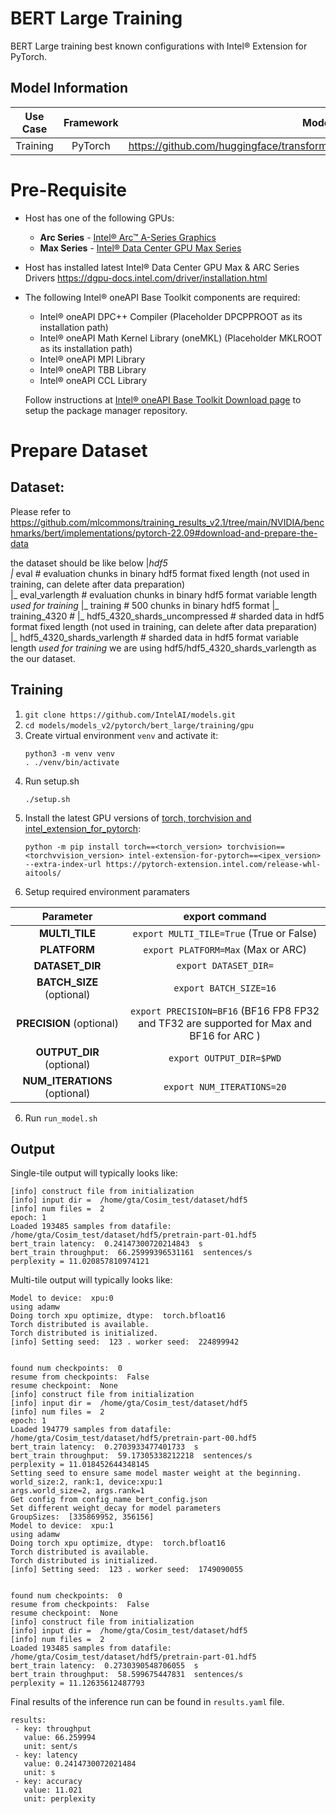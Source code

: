# BERT Large Training

BERT Large training best known configurations with Intel® Extension for PyTorch.

## Model Information

| **Use Case** | **Framework** | **Model Repo** | **Branch/Commit/Tag** | **Optional Patch** |
|:---:| :---: |:--------------:|:---------------------:|:------------------:|
|  Training   |    PyTorch    |       https://github.com/huggingface/transformers/tree/main/src/transformers/models/bert        |           -           |         -          |

# Pre-Requisite
* Host has one of the following GPUs:
  * **Arc Series** - [Intel® Arc™ A-Series Graphics](https://ark.intel.com/content/www/us/en/ark/products/series/227957/intel-arc-a-series-graphics.html)
  * **Max Series** - [Intel® Data Center GPU Max Series](https://ark.intel.com/content/www/us/en/ark/products/series/232874/intel-data-center-gpu-max-series.html)
* Host has installed latest Intel® Data Center GPU Max & ARC Series Drivers https://dgpu-docs.intel.com/driver/installation.html
* The following Intel® oneAPI Base Toolkit components are required:
  - Intel® oneAPI DPC++ Compiler (Placeholder DPCPPROOT as its installation path)
  - Intel® oneAPI Math Kernel Library (oneMKL) (Placeholder MKLROOT as its installation path)
  - Intel® oneAPI MPI Library
  - Intel® oneAPI TBB Library
  - Intel® oneAPI CCL Library

  Follow instructions at [Intel® oneAPI Base Toolkit Download page](https://www.intel.com/content/www/us/en/developer/tools/oneapi/base-toolkit-download.html?operatingsystem=linux) to setup the package manager repository.

# Prepare Dataset
## Dataset: 
Please refer to https://github.com/mlcommons/training_results_v2.1/tree/main/NVIDIA/benchmarks/bert/implementations/pytorch-22.09#download-and-prepare-the-data

the dataset should be like below
|_hdf5  
      |_ eval                               # evaluation chunks in binary hdf5 format fixed length (not used in training, can delete after data   preparation)  
      |_ eval_varlength                     # evaluation chunks in binary hdf5 format variable length *used for training*
      |_ training                           # 500 chunks in binary hdf5 format 
      |_ training_4320                      # 
      |_ hdf5_4320_shards_uncompressed   # sharded data in hdf5 format fixed length (not used in training, can delete after data   preparation)
      |_ hdf5_4320_shards_varlength      # sharded data in hdf5 format variable length *used for training*
we are using  hdf5/hdf5_4320_shards_varlength as the our dataset.

## Training
1. `git clone https://github.com/IntelAI/models.git`
2. `cd models/models_v2/pytorch/bert_large/training/gpu`
3. Create virtual environment `venv` and activate it:
    ```
    python3 -m venv venv
    . ./venv/bin/activate
    ```
4. Run setup.sh
    ```
    ./setup.sh
    ```
5. Install the latest GPU versions of [torch, torchvision and intel_extension_for_pytorch](https://intel.github.io/intel-extension-for-pytorch/index.html#installation):
    ```
    python -m pip install torch==<torch_version> torchvision==<torchvvision_version> intel-extension-for-pytorch==<ipex_version> --extra-index-url https://pytorch-extension.intel.com/release-whl-aitools/
    ```
6. Setup required environment paramaters

| **Parameter**                |                                  **export command**                                  |
|:---------------------------:|:------------------------------------------------------------------------------------:|
| **MULTI_TILE**               | `export MULTI_TILE=True` (True or False)                                             |
| **PLATFORM**                 | `export PLATFORM=Max` (Max or ARC)                                                 |
| **DATASET_DIR**                 | `export DATASET_DIR=`                                                                                  |
| **BATCH_SIZE** (optional)    |                               `export BATCH_SIZE=16`                                |
| **PRECISION** (optional)     |`export PRECISION=BF16` (BF16 FP8 FP32 and TF32 are supported for Max and BF16 for ARC )               |
| **OUTPUT_DIR** (optional)    |                               `export OUTPUT_DIR=$PWD`                               |
|**NUM_ITERATIONS** (optional) |                               `export NUM_ITERATIONS=20`                             |
6. Run `run_model.sh`

## Output

Single-tile output will typically looks like:

```
[info] construct file from initialization
[info] input dir =  /home/gta/Cosim_test/dataset/hdf5
[info] num files =  2
epoch: 1
Loaded 193485 samples from datafile: /home/gta/Cosim_test/dataset/hdf5/pretrain-part-01.hdf5
bert_train latency:  0.24147300720214843  s
bert_train throughput:  66.25999396531161  sentences/s
perplexity = 11.020857810974121
```

Multi-tile output will typically looks like:
```
Model to device:  xpu:0
using adamw
Doing torch xpu optimize, dtype:  torch.bfloat16
Torch distributed is available.
Torch distributed is initialized.
[info] Setting seed:  123 . worker seed:  224899942


found num checkpoints:  0
resume from checkpoints:  False
resume checkpoint:  None
[info] construct file from initialization
[info] input dir =  /home/gta/Cosim_test/dataset/hdf5
[info] num files =  2
epoch: 1
Loaded 194779 samples from datafile: /home/gta/Cosim_test/dataset/hdf5/pretrain-part-00.hdf5
bert_train latency:  0.2703933477401733  s
bert_train throughput:  59.17305338212218  sentences/s
perplexity = 11.018452644348145
Setting seed to ensure same model master weight at the beginning.
world_size:2, rank:1, device:xpu:1
args.world_size=2, args.rank=1
Get config from config_name bert_config.json
Set different weight_decay for model parameters
GroupSizes:  [335869952, 356156]
Model to device:  xpu:1
using adamw
Doing torch xpu optimize, dtype:  torch.bfloat16
Torch distributed is available.
Torch distributed is initialized.
[info] Setting seed:  123 . worker seed:  1749090055


found num checkpoints:  0
resume from checkpoints:  False
resume checkpoint:  None
[info] construct file from initialization
[info] input dir =  /home/gta/Cosim_test/dataset/hdf5
[info] num files =  2
Loaded 193485 samples from datafile: /home/gta/Cosim_test/dataset/hdf5/pretrain-part-01.hdf5
bert_train latency:  0.2730390548706055  s
bert_train throughput:  58.599675447831  sentences/s
perplexity = 11.12635612487793
```

Final results of the inference run can be found in `results.yaml` file.
```
results:
 - key: throughput
   value: 66.259994
   unit: sent/s
 - key: latency
   value: 0.2414730072021484
   unit: s
 - key: accuracy
   value: 11.021
   unit: perplexity
```
